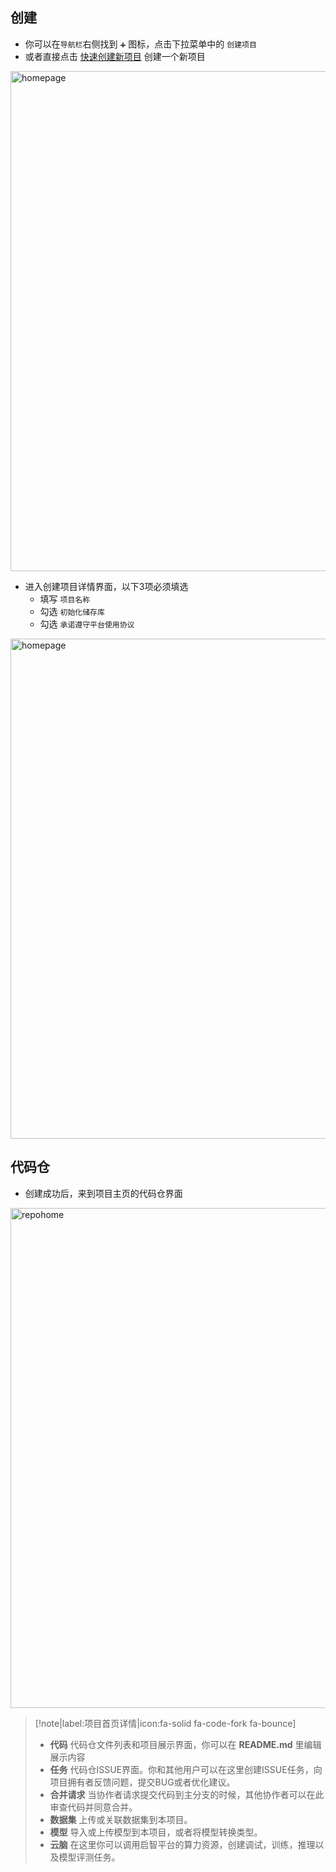 ## 创建

- 你可以在`导航栏`右侧找到 `➕` 图标，点击下拉菜单中的 `创建项目` 
- 或者直接点击 [快速创建新项目](https://openi.pcl.ac.cn/repo/create) 创建一个新项目

<img src="_media/repo/create-buttom-mag.png" width = "800" alt="homepage" align=center />

- 进入创建项目详情界面，以下3项必须填选
    - 填写 `项目名称`
    - 勾选 `初始化储存库` 
    - 勾选 `承诺遵守平台使用协议`

<img src="_media/quickstart/repo_create.png" width = "800" alt="homepage" align=center />

## 代码仓

- 创建成功后，来到项目主页的代码仓界面

<img src="_media/repo/repo_home.png" width = "800" alt="repohome" align=center />

> [!note|label:项目首页详情|icon:fa-solid fa-code-fork fa-bounce]
> - <i class="fa-solid fa-code"></i> **代码** 代码仓文件列表和项目展示界面，你可以在 **README.md** 里编辑展示内容
> - <i class="fa-solid fa-circle-info"></i> **任务** 代码仓ISSUE界面。你和其他用户可以在这里创建ISSUE任务，向项目拥有者反馈问题，提交BUG或者优化建议。
> - <i class="fa-solid fa-code-pull-request"></i> **合并请求** 当协作者请求提交代码到主分支的时候，其他协作者可以在此审查代码并同意合并。
> - <i class="fa-solid fa-layer-group"></i> **数据集** 上传或关联数据集到本项目。
> - <i class="fa-solid fa-play"></i> **模型** 导入或上传模型到本项目，或者将模型转换类型。
> - <i class="fa-solid fa-server"></i> **云脑** 在这里你可以调用启智平台的算力资源，创建调试，训练，推理以及模型评测任务。
